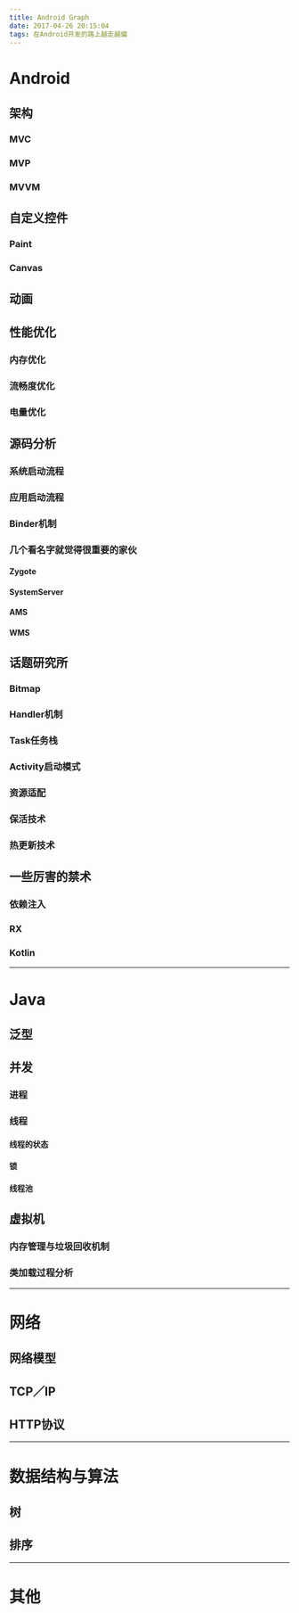```yaml
---
title: Android Graph
date: 2017-04-26 20:15:04
tags: 在Android开发的路上越走越偏
---
```


# Android

<!-- more -->

## 架构

### MVC

### MVP

### MVVM

## 自定义控件

### Paint

### Canvas

## 动画

## 性能优化

### 内存优化

### 流畅度优化

### 电量优化

## 源码分析

### 系统启动流程

### 应用启动流程

### Binder机制

### 几个看名字就觉得很重要的家伙

#### Zygote

#### SystemServer

#### AMS

#### WMS

## 话题研究所

### Bitmap

### Handler机制

### Task任务栈

### Activity启动模式

### 资源适配

### 保活技术

### 热更新技术

## 一些厉害的禁术

### 依赖注入

### RX

### Kotlin



---

# Java

## 泛型

## 并发

### 进程

### 线程

#### 线程的状态

#### 锁

#### 线程池

## 虚拟机

### 内存管理与垃圾回收机制

### 类加载过程分析


---

# 网络

## 网络模型
## TCP／IP
## HTTP协议

---

# 数据结构与算法

## 树

## 排序

---

# 其他

